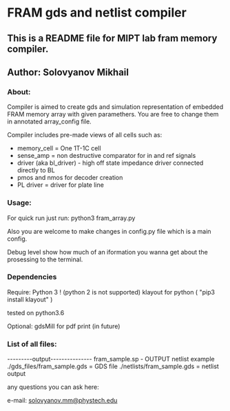 # FRAM gds and netlist compiler

## This is a README file for MIPT lab fram memory compiler.

## Author: Solovyanov Mikhail

### About:
Compiler is aimed to create gds and simulation representation of embedded FRAM memory array with given paramethers. You are free to change them in annotated array_config file.

Compiler includes pre-made views of all cells such as:

- memory_cell = One 1T-1C cell
- sense_amp = non destructive comparator for in and ref signals
- driver (aka bl_driver) - high off state  impedance  driver connected directly to BL
- pmos and nmos for decoder creation
- PL driver = driver for plate line


### Usage:

For quick run just run: python3 fram_array.py

Also you are welcome to make changes in config.py file which is a main config.

Debug level show how much of an iformation you wanna get about the prosessing to the terminal.

### Dependencies
Require:
Python 3 ! (python 2 is not supported)
klayout for python ( "pip3 install klayout" )

tested on python3.6


Optional:
gdsMill for pdf print (in future)

### List of all files:


---------output---------------
fram_sample.sp - OUTPUT netlist example
./gds_files/fram_sample.gds = GDS file
./netlists/fram_sample.gds = netlist output

any questions you can ask here:

e-mail: solovyanov.mm@phystech.edu
